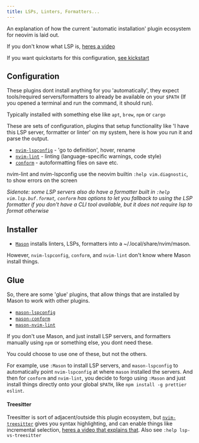 ```yaml
---
title: LSPs, Linters, Formatters...
---
```


An explanation of how the current 'automatic installation' plugin ecosystem for neovim is laid out.

If you don't know what LSP is, [heres a video](https://www.youtube.com/watch?v=LaS32vctfOY)

If you want quickstarts for this configuration, [see kickstart](https://github.com/nvim-lua/kickstart.nvim)

## Configuration

These plugins dont install anything for you 'automatically', they expect tools/required servers/formatters to already be available on your `$PATH` (If you opened a terminal and run the command, it should run).

Typically installed with something else like `apt`, `brew`, `npm` or `cargo`

These are sets of configuration, plugins that setup functionality like 'I have this LSP server, formatter or linter' on my system, here is how you run it and parse the output.

- [`nvim-lspconfig`](https://github.com/neovim/nvim-lspconfig/) - 'go to definition', hover, rename
- [`nvim-lint`](https://github.com/mfussenegger/nvim-lint) - linting (language-specific warnings, code style)
- [`conform`](https://github.com/stevearc/conform.nvim) - autoformatting files on save etc.

nvim-lint and nvim-lspconfig use the neovim builtin `:help vim.diagnostic`, to show errors on the screen

_Sidenote: some LSP servers also do have a formatter built in `:help vim.lsp.buf.format`, `conform` has options to let you fallback to using the LSP formatter if you don't have a CLI tool available, but it does not require lsp to format otherwise_

## Installer

- [`Mason`](https://github.com/williamboman/mason.nvim) installs linters, LSPs, formatters into a ~/.local/share/nvim/mason.

However, `nvim-lspconfig`, `conform`, and `nvim-lint` don't know where Mason install things.

## Glue

So, there are some 'glue' plugins, that allow things that are installed by Mason to work with other plugins.

- [`mason-lspconfig`](https://github.com/williamboman/mason-lspconfig.nvim)
- [`mason-conform`](https://github.com/zapling/mason-conform.nvim)
- [`mason-nvim-lint`](https://github.com/rshkarin/mason-nvim-lint)

If you don't use Mason, and just install LSP servers, and formatters manually using `npm` or something else, you dont need these.

You could choose to use one of these, but not the others.

For example, use `:Mason` to install LSP servers, and `mason-lspconfig` to automatically point `nvim-lspconfig` at where `mason` installed the servers. And then for `conform` and `nvim-lint`, you decide to forgo using `:Mason` and just install things directly onto your global `$PATH`, like `npm install -g prettier eslint`.

#### Treesitter

Treesitter is sort of adjacent/outside this plugin ecosystem, but [`nvim-treesitter`](https://github.com/nvim-treesitter/nvim-treesitter) gives you syntax highlighting, and can enable things like incremental selection, [heres a video that explains that](https://www.youtube.com/watch?v=09-9LltqWLY). Also see `:help lsp-vs-treesitter`
